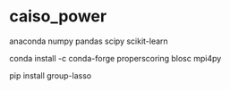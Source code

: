 # caiso_power

anaconda numpy pandas scipy scikit-learn

conda install -c conda-forge properscoring blosc mpi4py

pip install group-lasso
